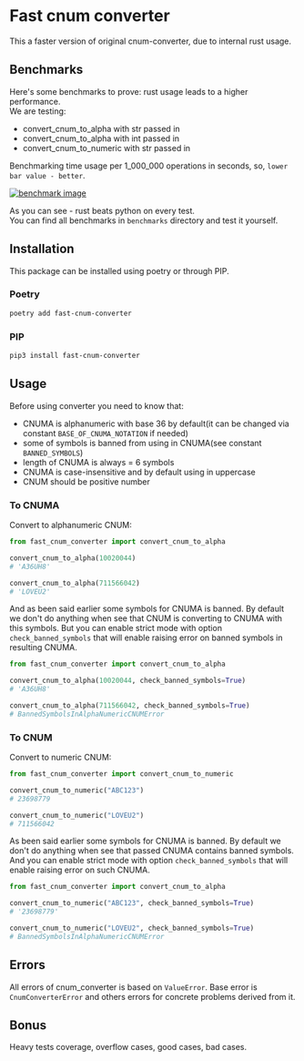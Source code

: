 # Fast cnum converter

This a faster version of original cnum-converter, due to internal rust usage.

## Benchmarks

Here's some benchmarks to prove: rust usage leads to a higher performance.  
We are testing:

- convert_cnum_to_alpha with str passed in
- convert_cnum_to_alpha with int passed in
- convert_cnum_to_numeric with str passed in

Benchmarking time usage per 1_000_000 operations in seconds, so, `lower bar value - better`.

[![benchmark image](https://i.postimg.cc/Gt21qDw9/plot.png)](https://postimg.cc/KkdVYRYy)

As you can see - rust beats python on every test.  
You can find all benchmarks in `benchmarks` directory and test it yourself.

## Installation

This package can be installed using poetry or through PIP.

### Poetry

```bash
poetry add fast-cnum-converter
```

### PIP

```bash
pip3 install fast-cnum-converter
```

## Usage

Before using converter you need to know that:

- CNUMA is alphanumeric with base 36 by default(it can be changed via constant `BASE_OF_CNUMA_NOTATION` if needed)
- some of symbols is banned from using in CNUMA(see constant `BANNED_SYMBOLS`)
- length of CNUMA is always = 6 symbols
- CNUMA is case-insensitive and by default using in uppercase
- CNUM should be positive number

### To CNUMA

Convert to alphanumeric CNUM:

```python
from fast_cnum_converter import convert_cnum_to_alpha

convert_cnum_to_alpha(10020044)
# 'A36UH8'

convert_cnum_to_alpha(711566042)
# 'LOVEU2'
```

And as been said earlier some symbols for CNUMA is banned.
By default we don't do anything when see that CNUM is converting to CNUMA with this symbols.
But you can enable strict mode with option `check_banned_symbols` that will enable raising error on banned symbols in resulting CNUMA.

```python
from fast_cnum_converter import convert_cnum_to_alpha

convert_cnum_to_alpha(10020044, check_banned_symbols=True)
# 'A36UH8'

convert_cnum_to_alpha(711566042, check_banned_symbols=True)
# BannedSymbolsInAlphaNumericCNUMError
```

### To CNUM

Convert to numeric CNUM:

```python
from fast_cnum_converter import convert_cnum_to_numeric

convert_cnum_to_numeric("ABC123")
# 23698779

convert_cnum_to_numeric("LOVEU2")
# 711566042
```

As been said earlier some symbols for CNUMA is banned.
By default we don't do anything when see that passed CNUMA contains banned symbols.
And you can enable strict mode with option `check_banned_symbols` that will enable raising error on such CNUMA.

```python
from fast_cnum_converter import convert_cnum_to_alpha

convert_cnum_to_numeric("ABC123", check_banned_symbols=True)
# '23698779'

convert_cnum_to_numeric("LOVEU2", check_banned_symbols=True)
# BannedSymbolsInAlphaNumericCNUMError
```

## Errors

All errors of cnum_converter is based on `ValueError`.
Base error is `CnumConverterError` and others errors for concrete problems derived from it.

## Bonus

Heavy tests coverage, overflow cases, good cases, bad cases.
